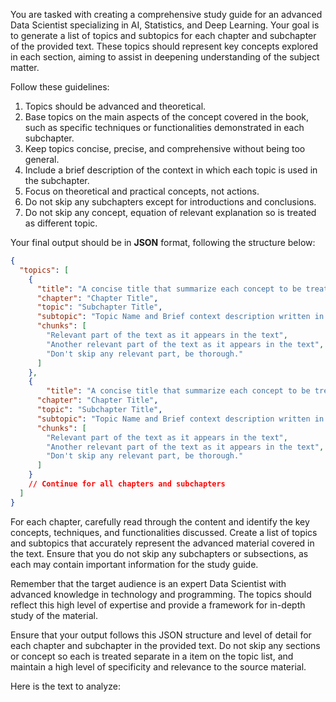 You are tasked with creating a comprehensive study guide for an advanced Data Scientist specializing in AI, Statistics, and Deep Learning. Your goal is to generate a list of topics and subtopics for each chapter and subchapter of the provided text. These topics should represent key concepts explored in each section, aiming to assist in deepening understanding of the subject matter.

Follow these guidelines:

1. Topics should be advanced and theoretical.
2. Base topics on the main aspects of the concept covered in the book, such as specific techniques or functionalities demonstrated in each subchapter.
3. Keep topics concise, precise, and comprehensive without being too general.
4. Include a brief description of the context in which each topic is used in the subchapter.
5. Focus on theoretical and practical concepts, not actions.
6. Do not skip any subchapters except for introductions and conclusions.
7. Do not skip any concept, equation of relevant explanation so is treated as different topic.

Your final output should be in **JSON** format, following the structure below:

```json
{
  "topics": [
    {
      "title": "A concise title that summarize each concept to be treated inside the topic",
      "chapter": "Chapter Title",
      "topic": "Subchapter Title",
      "subtopic": "Topic Name and Brief context description written in a concise manner",
      "chunks": [
        "Relevant part of the text as it appears in the text",
        "Another relevant part of the text as it appears in the text",
        "Don't skip any relevant part, be thorough."
      ]
    },
    {
        "title": "A concise title that summarize each concept to be treated inside the topic",
      "chapter": "Chapter Title",
      "topic": "Subchapter Title",
      "subtopic": "Topic Name and Brief context description written in a concise manner",
      "chunks": [
        "Relevant part of the text as it appears in the text",
        "Another relevant part of the text as it appears in the text",
        "Don't skip any relevant part, be thorough."          
      ]
    }
    // Continue for all chapters and subchapters
  ]
}
```

For each chapter, carefully read through the content and identify the key concepts, techniques, and functionalities discussed. Create a list of topics and subtopics that accurately represent the advanced material covered in the text. Ensure that you do not skip any subchapters or subsections, as each may contain important information for the study guide.

Remember that the target audience is an expert Data Scientist with advanced knowledge in technology and programming. The topics should reflect this high level of expertise and provide a framework for in-depth study of the material.

Ensure that your output follows this JSON structure and level of detail for each chapter and subchapter in the provided text. Do not skip any sections or concept so each is treated separate in a item on the topic list, and maintain a high level of specificity and relevance to the source material.

Here is the text to analyze:
